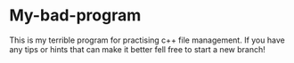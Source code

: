 # My-bad-program
This is my terrible program for practising c++ file management.
If you have any tips or hints that can make it better fell free to start a new branch!
